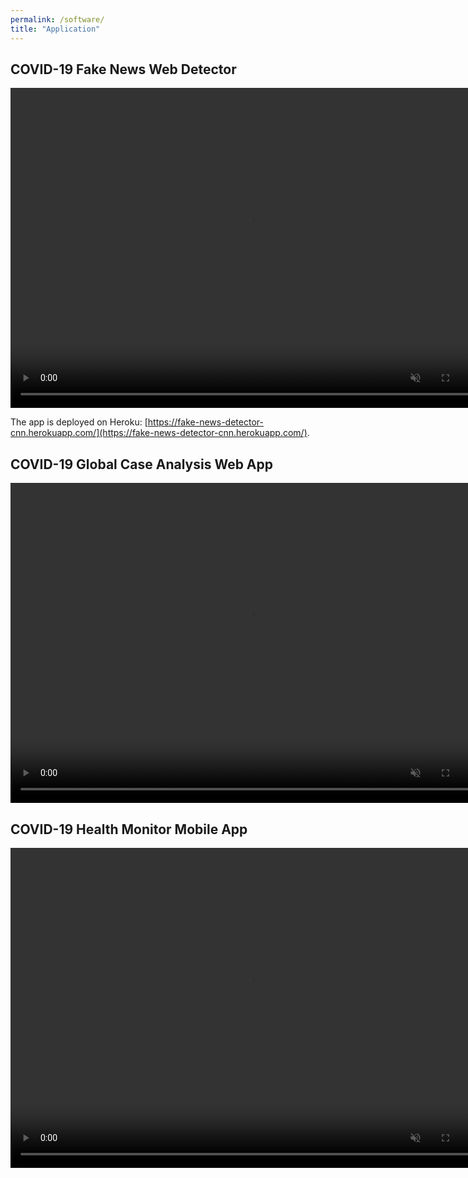 ```yaml
---
permalink: /software/
title: "Application"
---
```


## COVID-19 Fake News Web Detector 

<video muted autoplay controls width="768" height="512">
    <source src="/files/videos/fake-news-heroku.mp4" type="video/mp4">
</video>

The app is deployed on Heroku: [https://fake-news-detector-cnn.herokuapp.com/](https://fake-news-detector-cnn.herokuapp.com/). 

## COVID-19 Global Case Analysis Web App

<video muted autoplay controls width="768" height="512">
    <source src="/files/videos/case-analysis.mp4" type="video/mp4">
</video>

## COVID-19 Health Monitor Mobile App

<video muted autoplay controls width="768" height="512">
    <source src="/files/videos/health-monitor.mp4" type="video/mp4">
</video>
